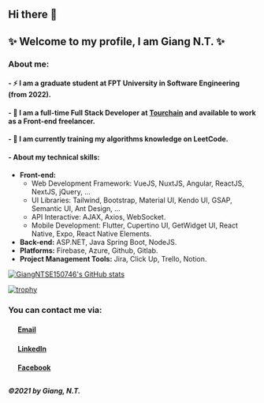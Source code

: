 ## Hi there 👋
## ✨ Welcome to my profile, I am Giang N.T. ✨

### About me:
#### - ⚡ I am a graduate student at FPT University in Software Engineering (from 2022).
#### - 🔭 I am a full-time Full Stack Developer at [Tourchain](https://tourchain.net) and available to work as a Front-end freelancer.
#### - 🌱 I am currently training my algorithms knowledge on LeetCode.

#### - About my technical skills:
* __Front-end:__
  - Web Development Framework: VueJS, NuxtJS, Angular, ReactJS, NextJS, jQuery, ...
  - UI Libraries: Tailwind, Bootstrap, Material UI, Kendo UI, GSAP, Semantic UI, Ant Design, ...
  - API Interactive: AJAX, Axios, WebSocket. 
  - Mobile Development: Flutter, Cupertino UI, GetWidget UI, React Native, Expo, React Native Elements.
* __Back-end:__ ASP.NET, Java Spring Boot, NodeJS.
* __Platforms:__ Firebase, Azure, Github, Gitlab.
* __Project Management Tools:__ Jira, Click Up, Trello, Notion.

[![GiangNTSE150746's GitHub stats](https://github-readme-stats.vercel.app/api?username=giangntse150746&theme=radical)](https://github.com/anuraghazra/github-readme-stats)

[![trophy](https://github-profile-trophy.vercel.app/?username=ryo-ma&theme=giangntse150746)](https://github.com/ryo-ma/github-profile-trophy)

### You can contact me via:
#### <img src="https://edent.github.io/SuperTinyIcons/images/svg/gmail.svg" width="16" />  [Email](mailto:giangntse150746@gmail.com)
#### <img src="https://edent.github.io/SuperTinyIcons/images/svg/linkedin.svg" width="16" />  [LinkedIn](https://www.linkedin.com/in/mashimar-2001)
#### <img src="https://edent.github.io/SuperTinyIcons/images/svg/facebook.svg" width="16" />  [Facebook](https://fb.com/giang0304)
##
##### ©2021 by Giang, N.T.
